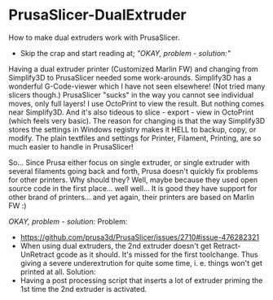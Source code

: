# PrusaSlicer-DualExtruder
How to make dual extruders work with PrusaSlicer.
* Skip the crap and start reading at; *"OKAY, problem - solution:"*

Having a dual extruder printer (Customized Marlin FW) and changing from Simplify3D to PrusaSlicer needed some work-arounds.
Simplify3D has a wonderful G-Code-viewer which I have not seen elsewhere! (Not tried many slicers though.)
PrusaSlicer "sucks" in the way you cannot see individual moves, only full layers! I use OctoPrint to view the result. But nothing comes near Simplify3D. And it's also tideous to slice - export - view in OctoPrint (which feels very basic).
The reason for changing is that the way Simplify3D stores the settings in Windows registry makes it HELL to backup, copy, or modify.
The plain textfiles and settings for Printer, Filament, Printing, are so much easier to handle in PrusaSlicer!

So...
Since Prusa either focus on single extruder, or single extruder with several filaments going back and forth, Prusa doesn't quickly fix problems for other printers.
Why should they? Well, maybe because they used open source code in the first place... well well... It is good they have support for other brand of printers... and yet again, their printers are based on Marlin FW :)

*OKAY, problem - solution:*
Problem: 
* https://github.com/prusa3d/PrusaSlicer/issues/2710#issue-476282321
* When using dual extruders, the 2nd extruder doesn't get Retract-UnRetract gcode as it should. It's missed for the first toolchange. Thus giving a severe underextrution for quite some time, i. e. things won't get printed at all.
Solution:
* Having a post processing script that inserts a lot of extruder priming the 1st time the 2nd extruder is activated.
